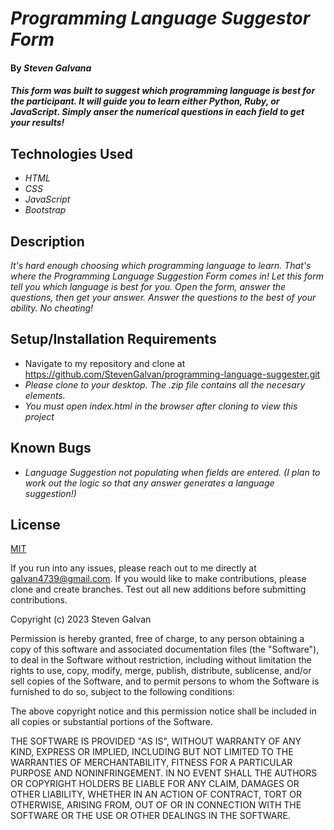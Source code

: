 # _Programming Language Suggestor Form_

#### By _**Steven Galvana**_

#### _This form was built to suggest which programming language is best for the participant. It will guide you to learn either Python, Ruby, or JavaScript. Simply anser the numerical questions in each field to get your results!_

## Technologies Used

* _HTML_
* _CSS_
* _JavaScript_
* _Bootstrap_

## Description

_It's hard enough choosing which programming language to learn. That's where the Programming Language Suggestion Form comes in! Let this form tell you which language is best for you. Open the form, answer the questions, then get your answer. Answer the questions to the best of your ability. No cheating!_

## Setup/Installation Requirements

* Navigate to my repository and clone at https://github.com/StevenGalvan/programming-language-suggester.git
* _Please clone to your desktop. The .zip file contains all the necesary elements._
* _You must open index.html in the browser after cloning to view this project_

## Known Bugs

* _Language Suggestion not populating when fields are entered. (I plan to work out the logic so that any answer generates a language suggestion!)_

## License

[MIT](https://choosealicense.com/licenses/mit/)

If you run into any issues, please reach out to me directly at galvan4739@gmail.com. If you would like to make contributions, please clone and create branches. Test out all new additions before submitting contributions.

Copyright (c) 2023 Steven Galvan

Permission is hereby granted, free of charge, to any person obtaining a copy of this software and associated documentation files (the "Software"), to deal in the Software without restriction, including without limitation the rights to use, copy, modify, merge, publish, distribute, sublicense, and/or sell copies of the Software, and to permit persons to whom the Software is furnished to do so, subject to the following conditions:

The above copyright notice and this permission notice shall be included in all copies or substantial portions of the Software.

THE SOFTWARE IS PROVIDED "AS IS", WITHOUT WARRANTY OF ANY KIND, EXPRESS OR IMPLIED, INCLUDING BUT NOT LIMITED TO THE WARRANTIES OF MERCHANTABILITY, FITNESS FOR A PARTICULAR PURPOSE AND NONINFRINGEMENT. IN NO EVENT SHALL THE AUTHORS OR COPYRIGHT HOLDERS BE LIABLE FOR ANY CLAIM, DAMAGES OR OTHER LIABILITY, WHETHER IN AN ACTION OF CONTRACT, TORT OR OTHERWISE, ARISING FROM, OUT OF OR IN CONNECTION WITH THE SOFTWARE OR THE USE OR OTHER DEALINGS IN THE SOFTWARE.
